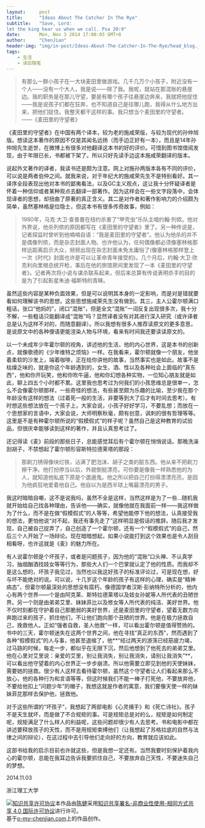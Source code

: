 ```yaml
---
layout:     post
title:      "Ideas About The Catcher In The Rye"
subtitle:   "Save, Lord:
let the king hear us when we call. Psa 20:9"
date:       Mon, Nov 3 2014 17:08:03 GMT+8
author:     "ChenJian"
header-img: "img/in-post/Ideas-About-The-Catcher-In-The-Rye/head_blog.jpg"
tags:
    - 生活
    - 读后随笔
---
```


> 有那么一群小孩子在一大块麦田里做游戏。几千几万个小孩子，附近没有一个人——没有一个大人，我是说——除了我。我呢，就站在那混账的悬崖边。我的职务是在那儿守望，要是有哪个孩子往悬崖边奔来，我就把他捉住——我是说孩子们都在狂奔，也不知道自己是往哪儿跑，我得从什么地方出来，把他们捉住。我整天都干这样的事。我只想当个麦田里的守望者。> ——《麦田里的守望者》《麦田里的守望者》在中国有两个译本，较为老的施咸荣版，与较为现代的孙仲旭版。想读这本著作的原因不仅是其闻名远扬（而手边正好有一本），而且是14年孙仲旭先生逝世，在微博上有很多对他翻译这本书的好的评价。可惜到图书馆借阅发现，由于年限已长，书都被下架了。所以只好先读手边这本施咸荣翻译的版本。
说起外文著作的译者，我读书还是颇为注意。网上对施孙两版本各有不同的评价，可以说是两者伯仲之间。就我来说，对于年纪大的施咸荣先生不是特别看好。其一译序全段表现出他对本书的鄙夷看法，以及GC主义观点，这让我十分怀疑译者是怀着一种信仰或者某种观点去翻译一部著作。因为这样会在一些文字段落中，会体现译者的思想，却扭曲了原著的真正含义。其二是对作者和著作影响力的介绍颇为简单，虽然塞林格是位隐士，但这本书有很多传奇故事，例如：> 1980年，马克·大卫·查普曼在纽约杀害了“甲壳虫”乐队主唱约翰·列侬。他对外界说，他杀列侬的原因都写在《麦田里的守望者》里了。另一种传说是，记者探监时曾听到他喃喃自语：“我是麦田里的守望者”。他认为他杀的并不是偶像列侬，而是杂志封面人物。也许他认为，任何偶像都必须像塞林格那样远距离启示大众，频频出现在杂志封面未免太庸俗了(像塞林格那样登上一次《时代》封面也许是可以让革命青年接受的)。几个月后，约翰·大卫·欣克利向里根总统开枪，事后在他的旅馆房间里发现了一本《麦田里的守望者》。记者再次将小说与谋杀联系起来，但后来总算有传说表明杀手的目的是为了引起影星朱迪·福斯特的青睐。虽然这些内容是某种负面效果，但是可以说明其本身的一定影响，而是对是错就要看如何理解该书的思想，这些思想施咸荣先生没有做到。其三，主人公霍尔顿满口粗话，张口“他妈的”，闭口“混账”，但是全文“混账”一词反复出现很多次，我十分不解，一些粗话只能翻译成“混账”吗？显然译者没有对其进行深入研究（或许译者总是认为这样不对的，而随意翻译）。所以我想有很多人推荐读原文的更多意思，是说原文中的各种俚语更能渲染人物与环境，看来有时间我还要读读原文的。
以一个未成年少年霍尔顿的视角，讲述他的生活，他的内心世界，这是本书的创新点，就像歌德的《少年维特之烦恼》一样。在我看来，霍尔顿就像一个朋友，他坐着柔软的沙发上，端着咖啡，正在给你讲他的故事，当然事实也是如此。故事不是枯燥乏味的，就是你这个年龄遇到的，女生、酒、性以及各种社会上面临的“真东西”，他和你开玩笑，他和你吹牛逼，他和你幻想各种实物，一位知心朋友就是如此，聊上四五个小时都不累。这里我也思考过为何我们的小孩思维总是很单一，怎么不会像霍尔顿那样，一些奇怪的想法，有些甚至颇为乐趣的比喻，至少我在那个年龄没有这样的想法（过着死一般的生活，非要等到大了后才有时间去思考）。有时想这些想法放在一个孩子上，大家会说，小孩子好好学习，不要乱想；而放在一个思想家的言语中，大家会说，大师明察秋毫，颇有创意，讽刺的很有哲理等等。这里是不是有种霍尔顿所说的“假模假式”的样子呢？虽然自己是这种教育的试验品，但很庆幸能够读到这样的著作，并且认真思考过了。
还记得读《麦》前段的那些日子，总能感觉耳后有个霍尔顿在悄悄说话。那晚洗澡刮胡子，不禁想起了霍尔顿形容斯特拉德莱塔的那段：> 那剃刀锈得像块烂铁，沾满了肥泡沫、胡子之类的脏东西。他从来不把剃刀擦干净。他打扮停当以后，外貌倒挺漂亮，可你要是像我一样熟悉他的为人，就知道他私底下原是个邋遢鬼。他之所以把自己打扮得漂漂亮亮，是因为他疯狂地爱着他自己。他自以为是西半球上嘴最漂亮的男子。我这时暗暗自嘲，这不是说我吗，虽然不全是这样，当然这样是为了一些...随机我就开始给自己找各种理由，告诉他——确实，就像他就在我面前一样——我这样做为了什么，而不是在做“假模假式”的人等等，希望他能停下他的想法，认真接受我的想法，更怕他说“对不起，我还有事先走了”这样明显是假话的推辞。随后我才发现，自己被自己捉弄了，自己创造了一个霍尔顿，还有一个“假模假式”的自己，然后三个人开始了一场辩论。现在暗暗想起，如果小说能打到这个效果也是令人刮目相看呀，也许这就是《麦》的魅力所在。
有人说霍尔顿是个坏孩子，或者是问题孩子，因为他的“混账”口头禅、不认真学习，抽烟酗酒找妓女等等行为，那些大人们一个巴掌就认定了他的性质。而我却不是这么想的，坏孩子我见过，当然也以我这好孩子的标准评论过，可是现在想，好与坏不能绝对的说。可以说，十几岁这个年龄的孩子有这样的心理，确实是“精神病态”，但霍尔顿最深处的思想没有腐朽，像德国学者汉斯·彭纳特所分析的，他内心有两个世界——个是由阿克莱、斯特拉德莱塔以及妓女孙妮等人所代表的丑陋世界。另一个则是由弟弟艾里、妹妹菲比以及修女等人所代表的纯洁、美好世界。他不仅时刻都在守护着自己那脆弱的美好世界，还是麦田里的守望者，望着无数方向奔跑过来的孩子，抓住他们，不让他们跑向那个丑陋的世界。他是在极力拯救自己，挽救他人。正如“强者自救，圣人他救”一样，可以看出霍尔顿是值得赞扬的。书中的三天，霍尔顿迷失在这两个世界之间，他在寻找“真正的东西”，然而遇到了各种“假模假式”的人与事，他甚至退缩了，他**“经过两天的游荡已经筋疲力竭，过马路的时候，每走一步，都似乎在无限下沉，然后他想到了他死去的弟弟艾里。他在心里对艾里说：亲爱的艾里，别让我消失，别让我消失，请别让我消失”**，可以看出他守望着的内心世界正一步步崩溃。所以他需要立即见到他的天使妹妹，需要她的拯救。很少有人这样去看待霍尔顿，虽然这个守望者让人们看起来那么不放心，他的各种行为和言语等等，但这时候我们不能一棒子打死他，不要放弃他，不要给他扣上“问题少年”的帽子，我想这就是作者的寓意，我们要像天使一样的妹妹菲芘那样去保护他，拯救他。
对于这些所谓的“坏孩子”，我想起了两部电影《心灵捕手》和《死亡诗社》。孩子不是天生就坏，而是做了不合规矩的事。可是规矩总是对的么，规矩是如何制定呢，规矩满足了什么样人的利益呢，这些问题却很少有人去思考。书和电影中都在讲述要释放孩子的天性，而不是用规矩束缚他们（让我想起了苏格拉底的自然与法律之间的辩论），在这过程中去引导他们走向好的方向，教育就应该如此。
这部书给我的启示目前也许就这些，但是我想一定还有。当然我要时刻保护着我内心的霍尔顿，总能在我耳边告诉我要抓住自己，不要放弃自己天性，不要迷失自己的梦想。
2014.11.03
浙江理工大学

<a rel="license" href="http://creativecommons.org/licenses/by-nc-sa/4.0/"><img alt="知识共享许可协议" style="border-width:0" src="https://i.creativecommons.org/l/by-nc-sa/4.0/88x31.png" /></a>本作品由<a xmlns:cc="http://creativecommons.org/ns#" href="https://o-my-chenjian.com/2014/11/03/Ideas-About-The-Catcher-in-the-Rye/" property="cc:attributionName" rel="cc:attributionURL">陈健</a>采用<a rel="license" href="http://creativecommons.org/licenses/by-nc-sa/4.0/">知识共享署名-非商业性使用-相同方式共享 4.0 国际许可协议</a>进行许可。<br />基于<a xmlns:dct="http://purl.org/dc/terms/" href="o-my-chenjian.com" rel="dct:source">o-my-chenjian.com</a>上的作品创作。
